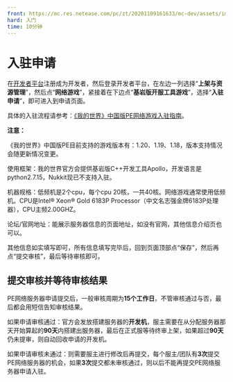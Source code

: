 ```yaml
---
front: https://mc.res.netease.com/pc/zt/20201109161633/mc-dev/assets/img/wpsC9AB.tmp.11e8ac73.jpg
hard: 入门
time: 10分钟
---
```


# 入驻申请

​在[开发者平台](https://mcdev.webapp.163.com/)注册成为开发者，然后登录开发者平台，在左边一列选择“**上架与资源管理**”，然后点“**网络游戏**”，紧接着在下边点“**基岩版开服工具游戏**”，选择“**入驻申请**”，即可进入到申请页面。

具体的入驻流程请参考：[《我的世界》中国版PE网络游戏入驻指南](../../35-上架与入驻/课程12.1-基岩版网络游戏入驻指南.md)。

 **注意：**

《我的世界》中国版PE目前支持的游戏版本有：1.20、1.19、1.18，版本支持情况会随更新情况变更。

使用框架：我的世界官方会提供基岩版C++开发工具Apollo，开发语言是python2.7.15，Nukkit现已不支持入驻。

机器规格：低频机是2个cpu，每个cpu 20核，一共40核。网络游戏通常使用低频机。CPU是Intel® Xeon® Gold 6183P Processor（中文名志强金牌6183P处理器），CPU主频2.00GHZ。

论坛/官网地址：能展示服务器信息的页面地址，如没有官网，其他信息介绍页也可以。

其他信息如实填写即可，所有信息填写完毕后，回到页面顶部点“保存”，然后再点“提交审核”，最后等待审核即可。

## 提交审核并等待审核结果

PE网络服务器申请提交后，一般审核周期为**15个工作日**，不管审核通过与否，最后都会用短信告知审核结果。

如果申请审核通过：官方会发放搭建服务器的**开发机**，服主需要在从分配服务器那天开始算起的**90天**内搭建出服务器，最后在正式服等待终审上架，如果超过**90天**仍未提审，则自动回收申请的开发机。

如果申请审核未通过：则需要服主进行修改后再提交，每个服主/团队有**3次**提交PE网络服务器的机会，如果**3次**提交都未审核通过，则以后不能再提交PE网络服务器申请入驻。

